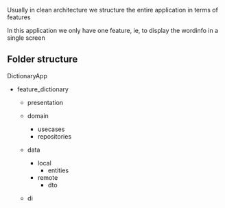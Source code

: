 
Usually in clean architecture we structure the entire application in terms of features

In this application we only have one feature, ie, to display the wordinfo in a single screen

## Folder structure

DictionaryApp
- feature_dictionary
	- presentation
	- domain
		- usecases
		- repositories
		
	- data
		- local
			- entities
		- remote
			- dto
	- di		
	
			
		
	


		